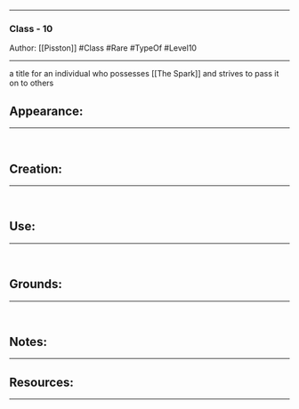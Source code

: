 - - -
### Class - 10
Author: [[Pisston]]
#Class  #Rare #TypeOf  #Level10
- - - 
a title for an individual who possesses [[The Spark]] and strives to pass it on to others


## Appearance:<br>
- - -

<br>

## Creation: <br>
- - -
<br>

## Use:<br>
- - -
<br>

## Grounds:<br>
- - -
<br>

## Notes:<br>
- - - 


## Resources:
- - -

